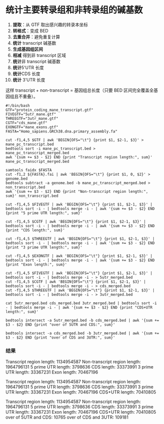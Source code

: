 # 统计主要转录组和非转录组的碱基数
1.  **提取**：从 GTF 取出感兴趣的转录本坐标
2.  **转格式**：变成 BED
3.  **去重合并**：避免重复计算   
4.  **统计** transcript 碱基数
5.  **生成基因组区间**    
6.  **相减** 得到非 transcript 区域  
7.  **统计**非 transcript 碱基数
8.  **统计**5'UTR 长度
9. **统计**CDS 长度
10.   **统计** 3'UTR 长度

这样 transcript + non-transcript = 基因组总长度（只要 BED 区间完全覆盖全基因组且不重叠）。
```
#!/bin/bash
GTF="protein_coding_mane_transcript.gtf"
FIVEGTF="5utr_mane.gtf"
THREEGTF="3utr_mane.gtf"
CGTF="cds_mane.gtf"
EXONGTF="mane_exons.gtf"
FASTA="Homo_sapiens.GRCh38.dna.primary_assembly.fa"

cut -f1,4,5 $GTF | awk 'BEGIN{OFS="\t"} {print $1, $2-1, $3}' > mane_pc_transcript.bed
bedtools sort -i mane_pc_transcript.bed > mane_pc_transcript_merged.bed
awk '{sum += $3 - $2} END {print "Transcript region length:", sum}' mane_pc_transcript_merged.bed

samtools faidx $FASTA
cut -f1,2 ${FASTA}.fai | awk 'BEGIN{OFS="\t"} {print $1, 0, $2}' > genome.bed
bedtools subtract -a genome.bed -b mane_pc_transcript_merged.bed > non_transcript.bed
awk '{sum += $3 - $2} END {print "Non-transcript region length:", sum}' non_transcript.bed

cut -f1,4,5 $FIVEGTF | awk 'BEGIN{OFS="\t"} {print $1, $2-1, $3}' | bedtools sort -i - | bedtools merge -i - | awk '{sum += $3 - $2} END {print "5 prime UTR length:", sum}'

cut -f1,4,5 $CGTF | awk 'BEGIN{OFS="\t"} {print $1, $2-1, $3}' | bedtools sort -i - | bedtools merge -i - | awk '{sum += $3 - $2} END {print "CDS length:", sum}'

cut -f1,4,5 $THREEGTF | awk 'BEGIN{OFS="\t"} {print $1, $2-1, $3}' | bedtools sort -i - | bedtools merge -i - | awk '{sum += $3 - $2} END {print "3 prime UTR length:", sum}'

cut -f1,4,5 $EXONGTF | awk 'BEGIN{OFS="\t"} {print $1, $2-1, $3}' | bedtools sort -i - | bedtools merge -i - | awk '{sum += $3 - $2} END {print "Exon length:", sum}'

cut -f1,4,5 $FIVEGTF | awk 'BEGIN{OFS="\t"} {print $1, $2-1, $3}' | bedtools sort -i - | bedtools merge -i - > 5utr_merged.bed
cut -f1,4,5 $CGTF | awk 'BEGIN{OFS="\t"} {print $1, $2-1, $3}' | bedtools sort -i - | bedtools merge -i - > cds_merged.bed
cut -f1,4,5 $THREEGTF | awk 'BEGIN{OFS="\t"} {print $1, $2-1, $3}' | bedtools sort -i - | bedtools merge -i - > 3utr_merged.bed

cat 5utr_merged.bed cds_merged.bed 3utr_merged.bed | bedtools sort -i - | bedtools merge -i - | awk '{sum += $3 - $2} END {print "CDS+UTR length:", sum}'

bedtools intersect -a 5utr_merged.bed -b cds_merged.bed | awk '{sum += $3 - $2} END {print "over of 5UTR and CDS:", sum}'

bedtools intersect -a cds_merged.bed -b 3utr_merged.bed | awk '{sum += $3 - $2} END {print "over of CDS and 3UTR:", sum}'
```
### 结果
Transcript region length: 1134954587
Non-transcript region length: 1964796131
5 prime UTR length: 3798636
CDS length: 33373991
3 prime UTR length: 33367231
Exon length: 70467196

Transcript region length: 1134954587
Non-transcript region length: 1964796131
5 prime UTR length: 3798636
CDS length: 33373991
3 prime UTR length: 33367231
Exon length: 70467196
CDS+UTR length: 70410805

Transcript region length: 1134954587
Non-transcript region length: 1964796131
5 prime UTR length: 3798636
CDS length: 33373991
3 prime UTR length: 33367231
Exon length: 70467196
CDS+UTR length: 70410805
over of 5UTR and CDS: 10765
over of CDS and 3UTR: 109181

<!--stackedit_data:
eyJoaXN0b3J5IjpbLTEwNjA1MTQyOTMsNzI2ODEzMjQ2LDk5Nz
M1OTQ4NCwtMzk4NjQ5MzE2LC0xMDM2MDk5NjM3LC0xMDk3NzE0
NDI4LDE3NzM2MjM1MzgsLTQ1NDYzNSwxNTgyNjM5OTEwLDEwNj
AxMDgzMTUsMTg5OTkxNzU0MywxNTQ3MjA4Mjk1LDEzODU4NjMx
NTUsMTgxMzg5ODc4NV19
-->